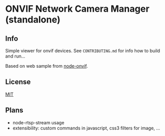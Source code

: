 # ONVIF Network Camera Manager (standalone)

## Info

Simple viewer for onvif devices. See `CONTRIBUTING.md` for info how to build and run...

Based on web sample from [node-onvif](https://github.com/futomi/node-onvif).

## License

[MIT](LICENSE.md)

## Plans

- node-rtsp-stream usage
- extensibility: custom commands in javascript, css3 filters for image, ...
